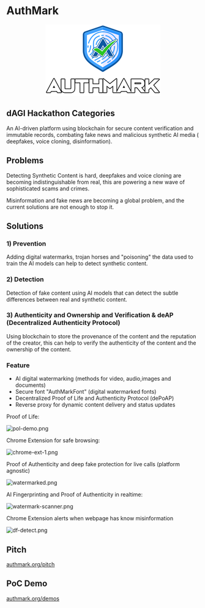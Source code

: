 # AuthMark

<p align="center">
<img src="app/frontend/src/assets/logo.png" alt="AuthMark Logo"/>
</p>

## dAGI Hackathon Categories

An AI-driven platform using blockchain for secure content verification and immutable records, combating fake news and
malicious synthetic AI media ( deepfakes, voice cloning, disinformation).

## Problems

Detecting Synthetic Content is hard, deepfakes and voice cloning are becoming indistinguishable from real, this are
powering a new wave of sophisticated scams and crimes.

Misinformation and fake news are becoming a global problem, and the current solutions are not enough to stop it.

## Solutions

### 1) Prevention

Adding digital watermarks, trojan horses and "poisoning" the data used to train the AI models can help to detect
synthetic content.

### 2) Detection

Detection of fake content using AI models that can detect the subtle differences between real and synthetic content.

### 3) Authenticity and Ownership and Verification & deAP (Decentralized Authenticity Protocol)

Using blockchain to store the provenance of the content and the reputation of the creator, this can help
to verify the authenticity of the content and the ownership of the content.

### Feature

- AI digital watermarking (methods for video, audio,images and documents)
- Secure font "AuthMarkFont" (digital watermarked fonts)
- Decentralized Proof of Life and Authenticity Protocol (dePoAP)
- Reverse proxy for dynamic content delivery and status updates


Proof of Life:

![pol-demo.png](https://cdn.dorahacks.io/static/files/1908cf5e9e2600f424dab1348e0a9197.png)


Chrome Extension for safe browsing:

![chrome-ext-1.png](https://cdn.dorahacks.io/static/files/1908cf680ec449b713ef3664c198d976.png)


Proof of Authenticity and deep fake protection for live calls (platform agnostic)

![watermarked.png](https://cdn.dorahacks.io/static/files/1908cf70e3954dc878480d64bcd95595.png)


AI Fingerprinting and Proof of Authenticity in realtime:

![watermark-scanner.png](https://cdn.dorahacks.io/static/files/1908cf6d58868491117ce4a4cf2b2236.png)


Chrome Extension alerts when webpage has know misinformation

![df-detect.png](https://cdn.dorahacks.io/static/files/1908cfd4ff4a633d0fff99a41448f058.png)


## Pitch

[authmark.org/pitch](http://authmark.org/pitch)

## PoC Demo

[authmark.org/demos](http://authmark.org)





